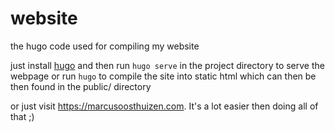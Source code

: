 # website
the hugo code used for compiling my website

just install [hugo](https://gohugo.io/) and then run `hugo serve` in the project directory to serve the webpage or run `hugo` to compile the site into static html which can then be then found in the public/ directory

or just visit https://marcusoosthuizen.com. It's a lot easier then doing all of that ;)

